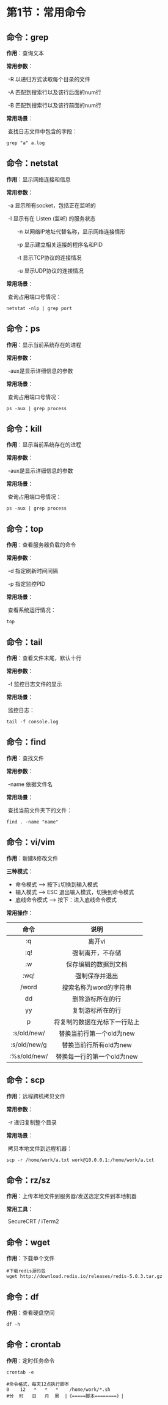 # 第1节：常用命令



## 命令：grep

**作用**：查询文本

**常用参数**：

​       -R 以递归方式读取每个目录的文件

​       -A 匹配到搜索行以及该行后面的num行

​       -B 匹配到搜索行以及该行前面的num行

**常用场景**：

​      查找日志文件中包含的字段：

```shell
grep "a" a.log
```



## 命令：netstat

**作用**：显示网络连接和信息

**常用参数**：

​       -a 显示所有socket，包括正在监听的

​       -l 显示有在 Listen (监听) 的服务状态

　　-n 以网络IP地址代替名称，显示网络连接情形

　　-p 显示建立相关连接的程序名和PID

　　-t 显示TCP协议的连接情况

　　-u 显示UDP协议的连接情况

**常用场景**：

​      查询占用端口号情况：

```shell
netstat -nlp | grep port
```



## 命令：ps

**作用**：显示当前系统存在的进程

**常用参数**：

​       -aux是显示详细信息的参数

**常用场景**：

​      查询占用端口号情况：

```shell
ps -aux | grep process
```



## 命令：kill

**作用**：显示当前系统存在的进程

**常用参数**：

​       -aux是显示详细信息的参数

**常用场景**：

​      查询占用端口号情况：

```shell
ps -aux | grep process
```



## 命令：top

**作用**：查看服务器负载的命令

**常用参数**：

​       -d 指定刷新时间间隔

​      -p 指定监控PID   

**常用场景**：

​      查看系统运行情况：

```shell
top
```



## 命令：tail

**作用**：查看文件末尾，默认十行

**常用参数**：

​	-f 监控日志文件的显示

**常用场景**：

​      监控日志：

```shell
tail -f console.log
```



## 命令：find

**作用**：查找文件

**常用参数**：

​       -name 依据文件名

**常用场景**：

​      查找当前文件夹下的文件：

```shell
find . -name "name"
```



## 命令：vi/vim

**作用**：新建&修改文件

**三种模式**：

 + 命令模式  —> 按下`i`切换到输入模式
 + 输入模式 —> ESC 退出输入模式，切换到命令模式
 + 底线命令模式 —> 按下：进入底线命令模式

**常用操作**：

|     命令     |             说明             |
| :----------: | :--------------------------: |
|      :q      |            离开vi            |
|     :q!      |       强制离开，不存储       |
|      :w      |     保存编辑的数据到文档     |
|     :wq!     |        强制保存并退出        |
|    /word     |    搜索名称为word的字符串    |
|      dd      |       删除游标所在的行       |
|      yy      |       复制游标所在的行       |
|      p       | 将复制的数据在光标下一行贴上 |
| :s/old/new/  |   替换当前行第一个old为new   |
| :s/old/new/g |    替换当前行所有old为new    |
| :%s/old/new/ |  替换每一行的第一个old为new  |



## 命令：scp

**作用**：远程跨机拷贝文件

**常用参数**：

​	-r 递归复制整个目录

**常用场景**：

​      拷贝本地文件到远程机器：

```shell
scp -r /home/work/a.txt work@10.0.0.1:/home/work/a.txt
```



## 命令：rz/sz

**作用**：上传本地文件到服务器/发送选定文件到本地机器

**常用工具**：

​      SecureCRT  /   iTerm2



## 命令：wget

**作用**：下载单个文件

```shell
#下载redis源码包
wget http://download.redis.io/releases/redis-5.0.3.tar.gz 
```



## 命令：df

**作用**：查看硬盘空间

```shell
df -h
```



## 命令：crontab

**作用**：定时任务命令

```shell
crontab -e 

#命令格式，每天12点执行脚本
0    12   *   *   *    /home/work/*.sh
#分  时   日   月  周  |《=====脚本========》|
```

